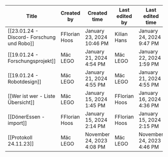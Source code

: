 |Title|Created by|Created time|Last edited by|Last edited time|Tags|
|---|---|---|---|---|---|
|[[23.01.24 - Discord- Forschung und Robo]]|FFlorian Hoos|January 23, 2024 10:46 PM|Kilian Hans|January 24, 2024 9:47 PM||
|[[19.01.24 - Forschungsprojekt]]|Mäc LEGO|January 21, 2024 4:54 PM|Mäc LEGO|January 22, 2024 1:59 PM||
|[[19.01.24 - Robotdesign]]|Mäc LEGO|January 21, 2024 4:55 PM|Mäc LEGO|January 21, 2024 4:55 PM||
|[[Wer ist wer - Liste Übersicht]]|Mäc LEGO|January 15, 2024 1:45 PM|FFlorian Hoos|January 16, 2024 4:36 PM||
|[[DönerEssen - import]]|FFlorian Hoos|January 15, 2024 2:14 PM|FFlorian Hoos|January 15, 2024 2:15 PM||
|[[Protokoll 24.11.23]]|Mäc LEGO|November 24, 2023 4:08 PM|Mäc LEGO|November 24, 2023 4:46 PM||